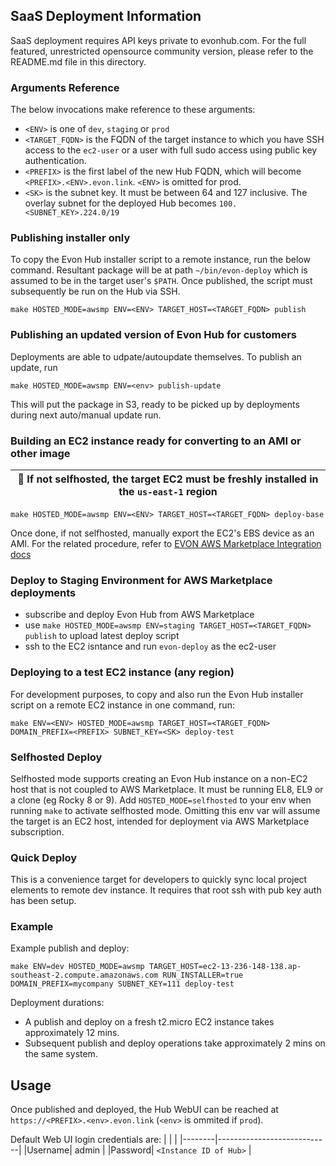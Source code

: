 ## SaaS Deployment Information

SaaS deployment requires API keys private to evonhub.com. For the full featured, unrestricted opensource community version, please refer to the README.md file in this directory.

### Arguments Reference

The below invocations make reference to these arguments:

* `<ENV>` is one of `dev`, `staging` or `prod`
* `<TARGET_FQDN>` is the FQDN of the target instance to which you have SSH access to the `ec2-user` or a user with full sudo access using public key authentication.
* `<PREFIX>` is the first label of the new Hub FQDN, which will become `<PREFIX>.<ENV>.evon.link`. `<ENV>` is omitted for prod.
* `<SK>` is the subnet key. It must be between 64 and 127 inclusive. The overlay subnet for the deployed Hub becomes `100.<SUBNET_KEY>.224.0/19`

### Publishing installer only

To copy the Evon Hub installer script to a remote instance, run the below command. Resultant package will be at path `~/bin/evon-deploy` which is assumed to be in the target user's `$PATH`. Once published, the script must subsequently be run on the Hub via SSH.
```
make HOSTED_MODE=awsmp ENV=<ENV> TARGET_HOST=<TARGET_FQDN> publish
```

### Publishing an updated version of Evon Hub for customers

Deployments are able to udpate/autoupdate themselves. To publish an update, run
```
make HOSTED_MODE=awsmp ENV=<env> publish-update
```
This will put the package in S3, ready to be picked up by deployments during next auto/manual update run.


### Building an EC2 instance ready for converting to an AMI or other image

| :memo: If not selfhosted, the target EC2 must be freshly installed in the `us-east-1` region |
|----------------------------------------------------------------------------------------------|

```
make HOSTED_MODE=awsmp ENV=<ENV> TARGET_HOST=<TARGET_FQDN> deploy-base
```
Once done, if not selfhosted, manually export the EC2's EBS device as an AMI. For the related procedure, refer to [EVON AWS Marketplace Integration docs](https://linuxdojo.atlassian.net/wiki/spaces/EVON/pages/138379265/AWS+Marketplace+Integration)

### Deploy to Staging Environment for AWS Marketplace deployments

* subscribe and deploy Evon Hub from AWS Marketplace
* use `make HOSTED_MODE=awsmp ENV=staging TARGET_HOST=<TARGET_FQDN> publish` to upload latest deploy script
* ssh to the EC2 isntance and run `evon-deploy` as the ec2-user

### Deploying to a test EC2 instance (any region)

For development purposes, to copy and also run the Evon Hub installer script on a remote EC2 instance in one command, run:
```
make ENV=<ENV> HOSTED_MODE=awsmp TARGET_HOST=<TARGET_FQDN> DOMAIN_PREFIX=<PREFIX> SUBNET_KEY=<SK> deploy-test
```

### Selfhosted Deploy

Selfhosted mode supports creating an Evon Hub instance on a non-EC2 host that is not coupled to AWS Marketplace. It must be running EL8, EL9 or a clone (eg Rocky 8 or 9). Add `HOSTED_MODE=selfhosted` to your env when running `make` to activate selfhosted mode. Omitting this env var will assume the target is an EC2 host, intended for deployment via AWS Marketplace subscription.

### Quick Deploy

This is a convenience target for developers to quickly sync local project elements to remote dev instance. It requires that root ssh with pub key auth has been setup.

### Example

Example publish and deploy:
```
make ENV=dev HOSTED_MODE=awsmp TARGET_HOST=ec2-13-236-148-138.ap-southeast-2.compute.amazonaws.com RUN_INSTALLER=true DOMAIN_PREFIX=mycompany SUBNET_KEY=111 deploy-test
```

Deployment durations:
* A publish and deploy on a fresh t2.micro EC2 instance takes approximately 12 mins.
* Subsequent publish and deploy operations take approximately 2 mins on the same system.

## Usage

Once published and deployed, the Hub WebUI can be reached at `https://<PREFIX>.<env>.evon.link` (`<env>` is ommited if `prod`).

Default Web UI login credentials are:
| | |
|--------|----------------------------|
|Username| admin                      |
|Password| `<Instance ID of Hub>`     |
